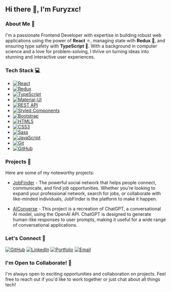 ## Hi there 👋, I'm Furyzxc!

### About Me 🚀
I'm a passionate Frontend Developer with expertise in building robust web applications using the power of **React** ⚛️, managing state with **Redux** 🔄, and ensuring type safety with **TypeScript** 🧰. With a background in computer science and a love for problem-solving, I thrive on turning ideas into stunning and interactive user experiences.

### Tech Stack 💻
- [![React](https://img.shields.io/badge/-React-61DAFB?style=flat&logo=react&logoColor=white)](https://reactjs.org/)
- [![Redux](https://img.shields.io/badge/-Redux-764ABC?style=flat&logo=redux&logoColor=white)](https://redux.js.org/)
- [![TypeScript](https://img.shields.io/badge/-TypeScript-007ACC?style=flat&logo=typescript&logoColor=white)](https://www.typescriptlang.org/)
- [![Material-UI](https://img.shields.io/badge/-Material--UI-0081CB?style=flat&logo=material-ui&logoColor=white)](https://material-ui.com/)
- [![REST API](https://img.shields.io/badge/-REST%20API-336791?style=flat&logo=api&logoColor=white)](https://en.wikipedia.org/wiki/Representational_state_transfer)
- [![Styled Components](https://img.shields.io/badge/-Styled%20Components-DB7093?style=flat&logo=styled-components&logoColor=white)](https://styled-components.com/)
- [![Bootstrap](https://img.shields.io/badge/-Bootstrap-563D7C?style=flat&logo=bootstrap&logoColor=white)](https://getbootstrap.com/)
- [![HTML5](https://img.shields.io/badge/-HTML5-E34F26?style=flat&logo=html5&logoColor=white)](https://developer.mozilla.org/en-US/docs/Web/HTML)
- [![CSS3](https://img.shields.io/badge/-CSS3-1572B6?style=flat&logo=css3&logoColor=white)](https://developer.mozilla.org/en-US/docs/Web/CSS)
- [![Sass](https://img.shields.io/badge/-Sass-CC6699?style=flat&logo=sass&logoColor=white)](https://sass-lang.com/)
- [![JavaScript](https://img.shields.io/badge/-JavaScript-F7DF1E?style=flat&logo=javascript&logoColor=black)](https://developer.mozilla.org/en-US/docs/Web/JavaScript)
- [![Git](https://img.shields.io/badge/-Git-F05032?style=flat&logo=git&logoColor=white)](https://git-scm.com/)
- [![GitHub](https://img.shields.io/badge/-GitHub-181717?style=flat&logo=github&logoColor=white)](https://github.com/)

### Projects 🚀
Here are some of my noteworthy projects:
- [JobFinder](https://github.com/Furyzxc/JobFinder) - The powerful social network that helps people connect, communicate, and find job opportunities. Whether you're looking to expand your professional network, search for jobs, or collaborate with like-minded individuals, JobFinder is the platform to make it happen.

- [AIConverse](https://github.com/Furyzxc/AIConverse) - This project is a recreation of ChatGPT, a conversational AI model, using the OpenAI API. ChatGPT is designed to generate human-like responses to user prompts, making it useful for a wide range of conversational applications.

### Let's Connect 🤝
  
[![GitHub](https://img.shields.io/badge/-GitHub-181717?style=for-the-badge&logo=github&logoColor=white)](https://github.com/Furyzxc)
[![LinkedIn](https://img.shields.io/badge/-LinkedIn-0077B5?style=for-the-badge&logo=linkedin&logoColor=white)](https://www.linkedin.com/in/sergey-ananyev-267086195/)
[![Portfolio](https://img.shields.io/badge/-Portfolio-00A98F?style=for-the-badge&logoColor=white)](https://www.yourportfolio.com)
[![Email](https://img.shields.io/badge/-Email-D14836?style=for-the-badge&logoColor=white)](mailto:sergejananev48@gmail.com)


### I'm Open to Collaborate! 🌟
I'm always open to exciting opportunities and collaboration on projects. Feel free to reach out if you'd like to work together or just chat about all things tech!
